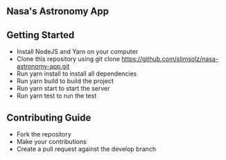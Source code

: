 ## Nasa's Astronomy App

## Getting Started

- Install NodeJS and Yarn on your computer
- Clone this repository using git clone https://github.com/slimsolz/nasa-astronomy-app.git
- Run yarn install to install all dependencies
- Run yarn build to build the project
- Run yarn start to start the server
- Run yarn test to run the test


## Contributing Guide

- Fork the repository
- Make your contributions
- Create a pull request against the develop branch
